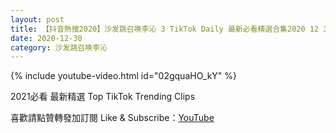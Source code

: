 ```yaml
---
layout: post
title: 【抖音熱搜2020】沙发跳召唤李沁 3 TikTok Daily 最新必看精選合集2020 12 30
date: 2020-12-30
category: 沙发跳召唤李沁
---
```


{% include youtube-video.html id="02gquaHO_kY" %}

2021必看 最新精選 Top TikTok Trending Clips

喜歡請點贊轉發加訂閱 Like & Subscribe：[YouTube](https://www.youtube.com/channel/UCAoR7VcanIPd04uEq_GIylA/videos)

